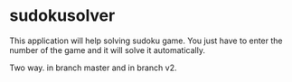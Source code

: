 # sudokusolver
This application will help solving sudoku game. You just have to enter the number of the game and it will solve it automatically.

Two way. in branch master and in branch v2.
